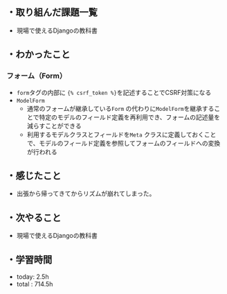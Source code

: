 ## ・取り組んだ課題一覧
- 現場で使えるDjangoの教科書

## ・わかったこと

### フォーム（Form）
- `form`タグの内部に `{% csrf_token %}`を記述することでCSRF対策になる
- `ModelForm`
  - 通常のフォームが継承している`Form` の代わりに`ModelForm`を継承することで特定のモデルのフィールド定義を再利用でき、フォームの記述量を減らすことができる
  - 利用するモデルクラスとフィールドを`Meta` クラスに定義しておくことで、モデルのフィールド定義を参照してフォームのフィールドへの変換が行われる


## ・感じたこと
- 出張から帰ってきてからリズムが崩れてしまった。


## ・次やること
- 現場で使えるDjangoの教科書

## ・学習時間
- today:  2.5h
- total  : 714.5h


